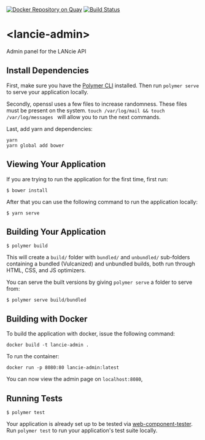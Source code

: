 [![Docker Repository on Quay](https://quay.io/repository/areafiftylan/lancie-admin/status "Docker Repository on Quay")](https://quay.io/repository/areafiftylan/lancie-admin) [![Build Status](https://travis-ci.org/AreaFiftyLAN/lancie-admin.svg?branch=master)](https://travis-ci.org/AreaFiftyLAN/lancie-admin)
# \<lancie-admin\>

Admin panel for the LANcie API

## Install Dependencies

First, make sure you have the [Polymer CLI](https://www.npmjs.com/package/polymer-cli) installed. Then run `polymer serve` to serve your application locally.

Secondly, openssl uses a few files to increase randomness. These files must be present on the system. `touch /var/log/mail && touch /var/log/messages
` will allow you to run the next commands.

Last, add yarn and dependencies:
```
yarn
yarn global add bower
```

## Viewing Your Application

If you are trying to run the application for the first time, first run:

```
$ bower install
```

After that you can use the following command to run the application locally:

```
$ yarn serve
```

## Building Your Application

```
$ polymer build
```

This will create a `build/` folder with `bundled/` and `unbundled/` sub-folders
containing a bundled (Vulcanized) and unbundled builds, both run through HTML,
CSS, and JS optimizers.

You can serve the built versions by giving `polymer serve` a folder to serve
from:

```
$ polymer serve build/bundled
```

## Building with Docker

To build the application with docker, issue the following command:
```
docker build -t lancie-admin .
```

To run the container:
```
docker run -p 8080:80 lancie-admin:latest
```

You can now view the admin page on `localhost:8080`,

## Running Tests

```
$ polymer test
```

Your application is already set up to be tested via [web-component-tester](https://github.com/Polymer/web-component-tester). Run `polymer test` to run your application's test suite locally.
